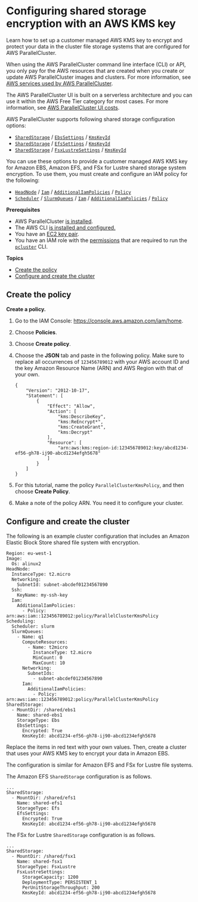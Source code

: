 # Configuring shared storage encryption with an AWS KMS key<a name="tutorials_04_encrypted_kms_fs-v3"></a>

Learn how to set up a customer managed AWS KMS key to encrypt and protect your data in the cluster file storage systems that are configured for AWS ParallelCluster\.

When using the AWS ParallelCluster command line interface \(CLI\) or API, you only pay for the AWS resources that are created when you create or update AWS ParallelCluster images and clusters\. For more information, see [AWS services used by AWS ParallelCluster](aws-services-v3.md)\.

The AWS ParallelCluster UI is built on a serverless architecture and you can use it within the AWS Free Tier category for most cases\. For more information, see [AWS ParallelCluster UI costs](install-pcui-v3.md#install-pcui-costs-v3)\.

AWS ParallelCluster supports following shared storage configuration options:
+ [`SharedStorage`](SharedStorage-v3.md) / [`EbsSettings`](SharedStorage-v3.md#SharedStorage-v3-EbsSettings) / [`KmsKeyId`](SharedStorage-v3.md#yaml-SharedStorage-EbsSettings-KmsKeyId)
+ [`SharedStorage`](SharedStorage-v3.md) / [`EfsSettings`](SharedStorage-v3.md#SharedStorage-v3-EfsSettings) / [`KmsKeyId`](SharedStorage-v3.md#yaml-SharedStorage-EfsSettings-KmsKeyId)
+ [`SharedStorage`](SharedStorage-v3.md) / [`FsxLustreSettings`](SharedStorage-v3.md#SharedStorage-v3-FsxLustreSettings) / [`KmsKeyId`](SharedStorage-v3.md#yaml-SharedStorage-FsxLustreSettings-KmsKeyId)

You can use these options to provide a customer managed AWS KMS key for Amazon EBS, Amazon EFS, and FSx for Lustre shared storage system encryption\. To use them, you must create and configure an IAM policy for the following:
+ [`HeadNode`](HeadNode-v3.md) / [`Iam`](HeadNode-v3.md#HeadNode-v3-Iam) / [`AdditionalIamPolicies`](HeadNode-v3.md#yaml-HeadNode-Iam-AdditionalIamPolicies) / [`Policy`](HeadNode-v3.md#yaml-HeadNode-Iam-AdditionalIamPolicies-Policy)
+ [`Scheduler`](Scheduling-v3.md#yaml-Scheduling-Scheduler) / [`SlurmQueues`](Scheduling-v3.md#Scheduling-v3-SlurmQueues) / [`Iam`](Scheduling-v3.md#Scheduling-v3-SlurmQueues-Iam) / [`AdditionalIamPolicies`](Scheduling-v3.md#yaml-Scheduling-SlurmQueues-Iam-AdditionalIamPolicies) / [`Policy`](Scheduling-v3.md#yaml-Scheduling-SlurmQueues-Iam-AdditionalIamPolicies-Policy) 

**Prerequisites**
+ AWS ParallelCluster [is installed](install-v3-parallelcluster.md)\.
+ The AWS CLI [is installed and configured\.](https://docs.aws.amazon.com/cli/latest/userguide/getting-started-install.html)
+ You have an [EC2 key pair](https://docs.aws.amazon.com/AWSEC2/latest/UserGuide/ec2-key-pairs.html)\.
+ You have an IAM role with the [permissions](iam-roles-in-parallelcluster-v3.md#iam-roles-in-parallelcluster-v3-example-user-policies) that are required to run the [`pcluster`](pcluster-v3.md) CLI\.

**Topics**
+ [Create the policy](#creating-the-role-v3)
+ [Configure and create the cluster](#creating-the-cluster-v3)

## Create the policy<a name="creating-the-role-v3"></a>

**Create a policy\.**

1. Go to the IAM Console: [https://console\.aws\.amazon\.com/iam/home](https://console.aws.amazon.com/iam/home)\.

1. Choose **Policies**\.

1. Choose **Create policy**\.

1. Choose the **JSON** tab and paste in the following policy\. Make sure to replace all occurrences of `123456789012` with your AWS account ID and the key Amazon Resource Name \(ARN\) and AWS Region with that of your own\.

   ```
   {
       "Version": "2012-10-17",
       "Statement": [
           {
               "Effect": "Allow",
               "Action": [
                   "kms:DescribeKey",
                   "kms:ReEncrypt*",
                   "kms:CreateGrant",
                   "kms:Decrypt"
               ],
               "Resource": [
                   "arn:aws:kms:region-id:123456789012:key/abcd1234-ef56-gh78-ij90-abcd1234efgh5678"
               ]
           }
       ]
   }
   ```

1. For this tutorial, name the policy `ParallelClusterKmsPolicy`, and then choose **Create Policy**\.

1. Make a note of the policy ARN\. You need it to configure your cluster\.

## Configure and create the cluster<a name="creating-the-cluster-v3"></a>

The following is an example cluster configuration that includes an Amazon Elastic Block Store shared file system with encryption\.

```
Region: eu-west-1
Image:
  Os: alinux2
HeadNode:
  InstanceType: t2.micro
  Networking:
    SubnetId: subnet-abcdef01234567890
  Ssh:
    KeyName: my-ssh-key
  Iam:
    AdditionalIamPolicies:
      - Policy: arn:aws:iam::123456789012:policy/ParallelClusterKmsPolicy
Scheduling:
  Scheduler: slurm
  SlurmQueues:
    - Name: q1
      ComputeResources:
        - Name: t2micro
          InstanceType: t2.micro
          MinCount: 0
          MaxCount: 10
      Networking:
        SubnetIds:
          - subnet-abcdef01234567890
      Iam:
        AdditionalIamPolicies:
          - Policy: arn:aws:iam::123456789012:policy/ParallelClusterKmsPolicy
SharedStorage:
  - MountDir: /shared/ebs1
    Name: shared-ebs1
    StorageType: Ebs
    EbsSettings:
      Encrypted: True
      KmsKeyId: abcd1234-ef56-gh78-ij90-abcd1234efgh5678
```

Replace the items in red text with your own values\. Then, create a cluster that uses your AWS KMS key to encrypt your data in Amazon EBS\.

The configuration is similar for Amazon EFS and FSx for Lustre file systems\.

The Amazon EFS `SharedStorage` configuration is as follows\.

```
...
SharedStorage:
  - MountDir: /shared/efs1
    Name: shared-efs1
    StorageType: Efs
    EfsSettings:
      Encrypted: True
      KmsKeyId: abcd1234-ef56-gh78-ij90-abcd1234efgh5678
```

The FSx for Lustre `SharedStorage` configuration is as follows\.

```
...
SharedStorage:
  - MountDir: /shared/fsx1
    Name: shared-fsx1
    StorageType: FsxLustre
    FsxLustreSettings:
      StorageCapacity: 1200
      DeploymentType: PERSISTENT_1
      PerUnitStorageThroughput: 200
      KmsKeyId: abcd1234-ef56-gh78-ij90-abcd1234efgh5678
```